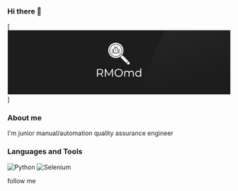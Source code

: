 ### Hi there 👋

[![Header](https://github.com/RMOmd/RMOmd/blob/main/assets/logo%2Bgit.jpg)]

### About me
I'm junior manual/automation quality assurance engineer

### Languages and Tools

![Python](https://img.shields.io/badge/-Python-063d14?style=for-the-badge&logo=python)
![Selenium](https://img.shields.io/badge/-Selenium-063d14?style=for-the-badge&logo=selenium)

follow me
